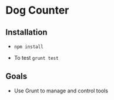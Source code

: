 # Dog Counter

## Installation

- `npm install`

- To test `grunt test`

<!-- Not ready yet
- To build `grunt build`
-->

<!-- Not ready yet
- To view (must build first) `grunt start`
-->

## Goals

- Use Grunt to manage and control tools